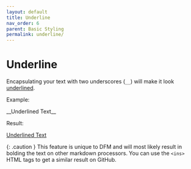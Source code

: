 ```yaml
---
layout: default
title: Underline
nav_order: 6
parent: Basic Styling
permalink: underline/
---
```


# Underline

Encapsulating your text with two underscores (`__`) will make it look <ins>underlined</ins>.

Example:

\_\_Underlined Text\_\_

Result:

<ins>Underlined Text</ins>

{: .caution }
This feature is unique to DFM and will most likely result in bolding the text on other markdown processors. You can use the `<ins>` HTML tags to get a similar result on GitHub.